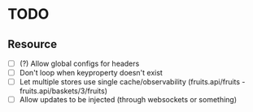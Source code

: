 # TODO

## Resource
- [ ] (?) Allow global configs for headers
- [ ] Don't loop when keyproperty doesn't exist
- [ ] Let multiple stores use single cache/observability (fruits.api/fruits - fruits.api/baskets/3/fruits)
- [ ] Allow updates to be injected (through websockets or something)
